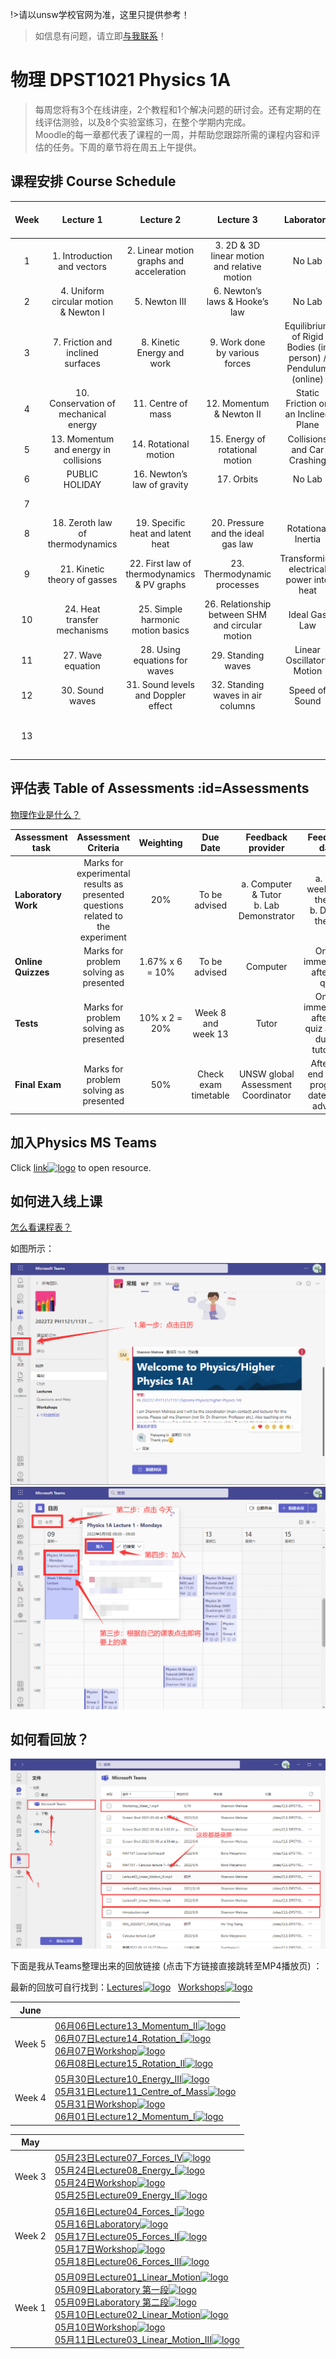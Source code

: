
!>请以unsw学校官网为准，这里只提供参考！ 

>如信息有问题，请立即[与我联系](/help/?id=关于我)！

# 物理 DPST1021 Physics 1A

>每周您将有3个在线讲座，2个教程和1个解决问题的研讨会。还有定期的在线评估测验，以及8个实验室练习，在整个学期内完成。  
Moodle的每一章都代表了课程的一周，并帮助您跟踪所需的课程内容和评估的任务。下周的章节将在周五上午提供。

## 课程安排 Course Schedule

|Week|Lecture 1| Lecture 2|Lecture 3|Laboratory|Problem Solving Workshop |Assessment |
|:--:|:--:|:--:|:--:|:--:|:--:|:--:|
|1|1. Introduction and vectors|2. Linear motion graphs and acceleration|3. 2D & 3D linear motion and relative motion|No Lab|Uncertainties|
|2|4. Uniform circular motion & Newton I|5. Newton III|6. Newton’s laws & Hooke’s law|No Lab|Significant Figures & Motion in 1D|
|3|7. Friction and inclined surfaces|8. Kinetic Energy and work|9. Work done by various forces|Equilibrium of Rigid Bodies (in person) / Pendulum (online)|Forces and Friction|Online Quiz 1 (Lecture 1-6)|
|4|10. Conservation of mechanical energy|11. Centre of mass|12. Momentum & Newton II|Static Friction on an Inclined Plane|Practice Test|
|5|13. Momentum and energy in collisions|14. Rotational motion|15. Energy of rotational motion|Collisions and Car Crashing|Momentum and Energy|Online Quiz 2 (L7-12)|
|6|PUBLIC HOLIDAY|16. Newton’s law of gravity|17. Orbits|No Lab|Net Force and Net Torque|
|7||||||Online Quiz 3 (L13-17)|
|8|18. Zeroth law of thermodynamics|19. Specific heat and latent heat|20. Pressure and the ideal gas law|Rotational Inertia|Practice Test|Test 1 (L1-17)|
|9|21. Kinetic theory of gasses|22. First law of thermodynamics & PV graphs|23. Thermodynamic processes|Transforming electrical power into heat|Ideal gas law|
|10|24. Heat transfer mechanisms|25. Simple harmonic motion basics|26. Relationship between SHM and circular motion|Ideal Gas Law|PV Plots – Thermodynamic Processes|Online Quiz 4 (L18-23)|
|11|27. Wave equation|28. Using equations for waves|29. Standing waves|Linear Oscillatory Motion|Waves in 1D|Online Quiz 5 (L24-27)|
|12|30. Sound waves|31. Sound levels and Doppler effect|32. Standing waves in air columns|Speed of Sound|Waves in 2D and 3D|
|13||||||Online Quiz 6 (L28-32)<br>Test 2 (L18-32)|




## 评估表 Table of Assessments :id=Assessments

[物理作业是什么？](/homework/DPST1021/)

|Assessment task|Assessment Criteria|Weighting|Due Date|Feedback provider|Feedback date |Feedback format |
|--|:--:|:--:|:--:|:--:|:--:|:--:|
|**Laboratory Work**|Marks for experimental results as presented questions related to the experiment|20%|To be advised|a. Computer & Tutor <br>b. Lab Demonstrator|a. One week after the lab <br>b. During the lab|a. Via score <br>b. Verbal|
|**Online Quizzes**|Marks for problem solving as presented|1.67% x 6 = 10%|To be advised|Computer| Online immediately after the quiz| Online
|**Tests**|Marks for problem solving as presented|10% x 2 = 20%|Week 8 and week 13|Tutor| Online immediately after the quiz and/or during tutorials| Online and/or Verbal feedback|
|**Final Exam**|Marks for problem solving as presented|50%|Check exam timetable|UNSW global Assessment Coordinator| After the end of the program, date to be advised|Final mark for course is awarded|



## 加入Physics MS Teams

Click [link![logo](../../../logosvg01.svg)](https://teams.microsoft.com/l/team/19%3aE_0v2qzY0pRzvbMaSe2HaoboDIQE-zg-kvcXY-9zzRg1%40thread.tacv2/conversations?groupId=5b4bc38a-3a07-4b6d-870f-2aa1f9e597a0&tenantId=3ff6cfa4-e715-48db-b8e1-0867b9f9fba3) to open resource.


## 如何进入线上课

[怎么看课程表？](/help/?怎么看自己的课程表)

如图所示：


 ![logo](./dpst1021png01.png ':size=800')
 ![logo](./dpst1021png02.png ':size=800')

## 如何看回放？


  ![logo](./dpst1021png03.png ':size=800')


下面是我从Teams整理出来的回放链接 (点击下方链接直接跳转至MP4播放页) ：


最新的回放可自行找到：[Lectures![logo](../../../logosvg01.svg)](https://unsw.sharepoint.com/%3Av%3A/r/sites/CLS-DPST1023_GD2_5226_Combine/Shared%20Documents/Lectures/Recordings/) &nbsp; [Workshops![logo](../../../logosvg01.svg)](https://unsw.sharepoint.com/%3Av%3A/r/sites/CLS-DPST1023_GD2_5226_Combine/Shared%20Documents/Workshops/Recordings/)




|June||
|--|--|
|Week 5| [06月06日Lecture13_Momentum_II![logo](../../../logosvg01.svg)](https://unsw.sharepoint.com/%3Av%3A/s/CLS-DPST1023_GD2_5226_Combine/EUiW3d75UCFBvTuyS7dlKU0BFRzq46ZUv40a0iOfV6dcGA?e=gQkl3F)<br>[06月07日Lecture14_Rotation_I![logo](../../../logosvg01.svg)](https://unsw.sharepoint.com/%3Av%3A/s/CLS-DPST1023_GD2_5226_Combine/EWU-NgYtbJtFpeptB0QxCo8B8M0iIMtZAzrfrci1blGPvg?e=l3o84Z)<br>[06月07日Workshop![logo](../../../logosvg01.svg)](https://unsw.sharepoint.com/%3Av%3A/s/CLS-DPST1023_GD2_5226_Combine/EbJhm5A_cylAkJMA6Jo8umIBDnlvr9Zk5SozozC9_gmFqA?e=rXPkQb)<br>[06月08日Lecture15_Rotation_II![logo](../../../logosvg01.svg)](https://unsw.sharepoint.com/%3Av%3A/s/CLS-DPST1023_GD2_5226_Combine/EadMtr6uj3NIpJl6VKJi-hABfHp0u_REHxNdph4d3XVTgg?e=lu1A5Y)|
|Week 4| [05月30日Lecture10_Energy_III![logo](../../../logosvg01.svg)](https://unsw.sharepoint.com/%3Av%3A/r/sites/CLS-DPST1023_GD2_5226_Combine/Shared%20Documents/Lectures/Recordings/Lecture10_Energy_III.mp4?csf=1&web=1&e=6GjzBK)<br>[05月31日Lecture11_Centre_of_Mass![logo](../../../logosvg01.svg)](https://unsw.sharepoint.com/%3Av%3A/r/sites/CLS-DPST1023_GD2_5226_Combine/Shared%20Documents/Lectures/Recordings/Lecture11_Centre_of_Mass.mp4?csf=1&web=1&e=uAbORo)<br>[05月31日Workshop![logo](../../../logosvg01.svg)](https://unsw.sharepoint.com/%3Av%3A/r/sites/CLS-DPST1023_GD2_5226_Combine/Shared%20Documents/Workshops/Recordings/Workshop_Week_4.mp4?csf=1&web=1&e=36IiQ0)<br>[06月01日Lecture12_Momentum_I![logo](../../../logosvg01.svg)](https://unsw.sharepoint.com/%3Av%3A/s/CLS-DPST1023_GD2_5226_Combine/Ebh4UdVhAvJFptV-0RZVFAUBTtnuP1usxK8NFLX4Q6rw0w?e=gPntvE)|


|May||
|--|--|
|Week 3| [05月23日Lecture07_Forces_IV![logo](../../../logosvg01.svg)](https://unsw.sharepoint.com/%3Av%3A/r/sites/CLS-DPST1023_GD2_5226_Combine/Shared%20Documents/Lectures/Recordings/Lecture07_Forces_IV.mp4?csf=1&web=1&e=a8Olhb)<br>[05月24日Lecture08_Energy_I![logo](../../../logosvg01.svg)](https://unsw.sharepoint.com/%3Av%3A/r/sites/CLS-DPST1023_GD2_5226_Combine/Shared%20Documents/Lectures/Recordings/Lecture08_Energy_I.mp4?csf=1&web=1&e=L1mf4t)<br>[05月24日Workshop![logo](../../../logosvg01.svg)](https://unsw.sharepoint.com/%3Av%3A/r/sites/CLS-DPST1023_GD2_5226_Combine/Shared%20Documents/Workshops/Recordings/Workshop_Week_3.mp4?csf=1&web=1&e=EoeB9q)<br>[05月25日Lecture09_Energy_II![logo](../../../logosvg01.svg)](https://unsw.sharepoint.com/%3Av%3A/r/sites/CLS-DPST1023_GD2_5226_Combine/Shared%20Documents/Lectures/Recordings/Lecture09_Energy_II.mp4?csf=1&web=1&e=895m5s)|
|Week 2| [05月16日Lecture04_Forces_I![logo](../../../logosvg01.svg)](https://unsw.sharepoint.com/%3Av%3A/r/sites/CLS-DPST1023_GD2_5226_Combine/Shared%20Documents/Lectures/Recordings/Lecture04_Forces_I.mp4?csf=1&web=1&e=DKI8YT) <br> [05月16日Laboratory![logo](../../../logosvg01.svg)](https://unsw.sharepoint.com/%3Av%3A/s/CLS-DPST1023_GD2_5226_Combine/EevxXGfnwfhPqzbp6pT3LqUB0QUuj7ImHhuaVaSPVlxFFw?e=Uk5ciI)<br>[05月17日Lecture05_Forces_II![logo](../../../logosvg01.svg)](https://unsw.sharepoint.com/%3Av%3A/s/CLS-DPST1023_GD2_5226_Combine/EUf-K_cOm7VJpQ4TO4E8hEoB5gR4VPBQe2KS0xV12FwWZg?e=4U6Enp)<br>[05月17日Workshop![logo](../../../logosvg01.svg)](https://unsw.sharepoint.com/%3Av%3A/s/CLS-DPST1023_GD2_5226_Combine/EXKsn87TpwtFkWMRGOmc81cBrygcjI1yiR6mAS5SRtg-aQ?e=v9XxhD)<br>[05月18日Lecture06_Forces_III![logo](../../../logosvg01.svg)](https://unsw.sharepoint.com/%3Av%3A/s/CLS-DPST1023_GD2_5226_Combine/EdD-H-5Vv6NLjOMF8nENHIABMDRuxUSPKsWqAZSKNL4LFw?e=zzh0So)|
|Week 1| [05月09日Lecture01_Linear_Motion![logo](../../../logosvg01.svg)](https://unsw.sharepoint.com/%3Av%3A/r/sites/CLS-DPST1023_GD2_5226_Combine/Shared%20Documents/Lectures/Recordings/Introduction.mp4?csf=1&web=1&e=bB45pX) <br> [05月09日Laboratory 第一段![logo](../../../logosvg01.svg)](https://unsw.sharepoint.com/%3Av%3A/s/CLS-DPST1023_GD2_5226_Combine/EbXnK4EvTZNMuIHCOSxqbSMB5pWWev_bq0IqHVPPIkvdwA?e=ictGZ6)<br>[05月09日Laboratory 第二段![logo](../../../logosvg01.svg)](https://unsw.sharepoint.com/%3Av%3A/s/CLS-DPST1023_GD2_5226_Combine/Ee1Nd3QP6ctFtHBi_YAvWoQB9XDWuphSL8wKWDt17_UWPQ?e=qsZalo)<br>[05月10日Lecture02_Linear_Motion![logo](../../../logosvg01.svg)](https://unsw.sharepoint.com/%3Av%3A/r/sites/CLS-DPST1023_GD2_5226_Combine/Shared%20Documents/Lectures/Recordings/Lecture02_Linear_Motion_II.mp4?csf=1&web=1&e=GQFr4P)<br>[05月10日Workshop![logo](../../../logosvg01.svg)](https://unsw.sharepoint.com/%3Av%3A/s/CLS-DPST1023_GD2_5226_Combine/EQphD9uDBcJNlwOPdEaecaQBKmydcHqExhgV99I8gkg9Cw?e=XampOK)<br>[05月11日Lecture03_Linear_Motion_III![logo](../../../logosvg01.svg)](https://unsw.sharepoint.com/%3Av%3A/r/sites/CLS-DPST1023_GD2_5226_Combine/Shared%20Documents/Lectures/Recordings/Lecture03_Linear_Motion_III.mp4?csf=1&web=1&e=dFpjtB)|

